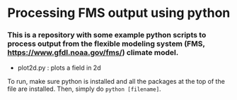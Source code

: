 # Processing FMS output using python

### This is a repository with some example python scripts to process output from the flexible modeling system (FMS, https://www.gfdl.noaa.gov/fms/) climate model.

+ plot2d.py : plots a field in 2d

To run, make sure python is installed and all the packages at the top of the file are installed.
Then, simply do `python [filename]`. 
